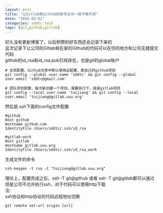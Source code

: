 ```yaml
---
layout: post
title: "让Gitlab和Github的账号合为一体不离不弃"
date: "2016-03-01"
categories: sddtc tech
tags: [git,github,gitlab]
---
```


好久没有更新博客了，以后积攒的好东西还会记录下来的   
这次记录下让公司的Gitlab和在家的Github的代码可以在住的地方和公司无缝提交代码   
github的id\_rsa和id\_rsa.pub已经存在，也是git的global账户   

```
# 全局配置，Github仓库中默认使用此配置，是自己的github项目
git config --global user.name 'sddtc' && git config --global user.email 'sddtc@gmail.com'

# 团队项目配置，每次新创建一个项目，需要执行下，就是gitlab项目
git config --local user.name 'tuijiang' && git config --local user.email 'tuijiang@gitlab.uuu.org'
```
然后是.ssh下面的config文件配置  

```
#github
Host github
Hostname github.com
IdentityFile /Users/sddtc/.ssh/id_rsa

#gitlab-work
Host gitlab
Hostname gitlab.uuu.org
IdentityFile /Users/sddtc/.ssh/id_rsa_work
```

生成文件的命令  

```
ssh-keygen -t rsa -C "tuijiang@gitlab.uuu.org"

```

理论上，配置完成之后，ssh -T git@github 或者 ssh -T git@gitlab都可以通过  
但是公司不允许执行ssh，对于代码可以使用http下载  
注:  
ssh协议和http协议的代码远程地址切换    

```
git remote set-url origin [url]
```
